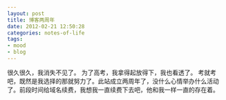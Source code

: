 ```yaml
---
layout: post
title: 博客两周年
date: 2012-02-21 12:50:28
categories: notes-of-life
tags:
- mood
- blog
---
```


很久很久，我消失不见了。 为了高考，我拿得起放得下，我也看透了。 考就考吧，既然是我选择的那就努力了。此站成立两周年了，没什么心情举办什么活动了。前段时间给域名续费，我想我一直续费下去吧，他和我一样一直的存在着。